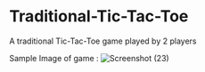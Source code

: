 # Traditional-Tic-Tac-Toe
A traditional Tic-Tac-Toe game played by 2 players


Sample Image of game :
![Screenshot (23)](https://user-images.githubusercontent.com/72776953/156325290-1146107e-133a-4089-aa9b-24579f9d1893.png)
